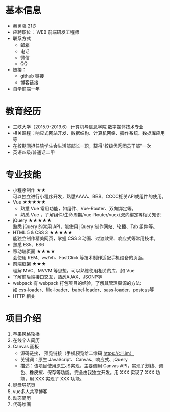 # 基本信息
- 秦勇强 21岁 <br>
- 应聘职位： WEB 前端研发工程师
- 联系方式
    - 邮箱
    - 电话
    - 微信
    - QQ
- 链接：
    - github 链接
    - 博客链接
- 自学前端一年

# 教育经历
- 三峡大学（2015.9-2019.6） 计算机与信息学院 数字媒体技术专业
- 相关课程：响应式网站开发、数据结构、计算机网络、操作系统、数据库应用等
- 在校期间担任院学生会生活部部长一职，获得“校级优秀团员干部”一次
- 英语四级/普通话二甲

# 专业技能
- 小程序制作 ★★ <br>
可以独立进行小程序开发，熟悉AAAA、BBB、CCCC相关API或组件的使用。
- Vue ★★★★★ <br>
    - 熟悉 Vue 常用功能，如组件、Vue-Router、双向绑定等。
    - 熟悉 Vue ，了解组件/生命周期/vue-Router/vuex/双向绑定等相关知识
- jQuery ★★★★★ <br>
熟悉 jQuery 的常用 API，能使用 jQuery 制作网站、轮播、Tab 组件等。
- HTML 5 & CSS 3 ★★★★★ <br>
能独立制作精美网页，掌握 CSS 3 动画、过渡效果、响应式等常用技术。
- 熟悉 ES5、ES6
- 移动端页面 ★★★★ <br>
会使用 REM、vw/vh、FastClick 等技术制作适配手机设备的页面。
- 前端框架 ★★★  <br>
    理解 MVC、MVVM 等思想，可以熟练使用相关的库，如 Vue
- 了解前后端接口交互，熟悉AJAX、JSONP等
- webpack 
    有 webpack 打包项目的经验，了解其管理资源的方法: <br>
    如 css-loader、file-loader、babel-loader、sass-loader、postcss等
- HTTP 相关


# 项目介绍
1. 苹果风格轮播
2. 在线个人简历
3. Canvas 画板
    - 源码链接， 预览链接（手机预览给二维码 https://cli.im）
    - 关键词：原生 JavaScript、Canvas、响应式、jQuery
    - 描述：该项目使用原生JS实现，主要调用 Canvas API，实现了划线、调色、橡皮擦、保存等功能。完全由我独立开发。用 XXX 实现了 XXX 功能，用 XXX 实现了 XXX 功能。
4. 键盘导航页
5. vue多人共享博客
6. 动态简历
7. 代码绘画

